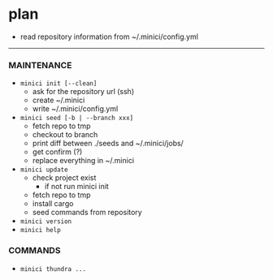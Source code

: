 # plan

- read repository information from ~/.minici/config.yml

---

### MAINTENANCE

- `minici init [--clean]`
    - ask for the repository url (ssh)
    - create ~/.minici
    - write ~/.minici/config.yml
- `minici seed [-b | --branch xxx]`
    - fetch repo to tmp
    - checkout to branch
    - print diff between ./seeds and ~/.minici/jobs/
    - get confirm (?)
    - replace everything in ~/.minici
- `minici update`
    - check project exist
        - if not run minici init
    - fetch repo to tmp
    - install cargo
    - seed commands from repository
- `minici version`
- `minici help`

### COMMANDS
- `minici thundra ...`
